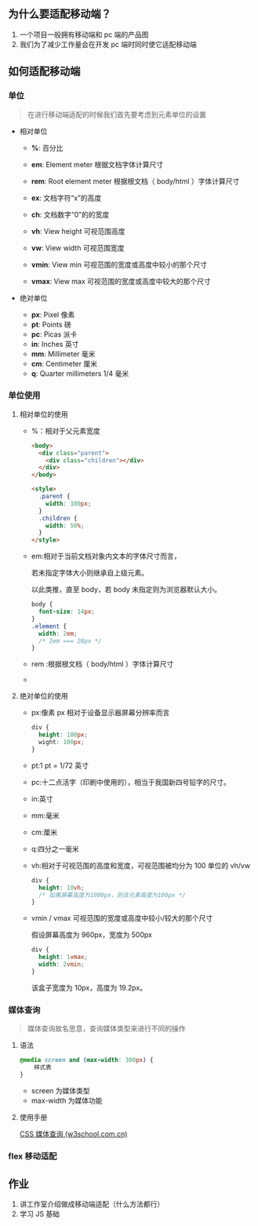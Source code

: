 ## 为什么要适配移动端？

1. 一个项目一般拥有移动端和 pc 端的产品图
2. 我们为了减少工作量会在开发 pc 端时同时使它适配移动端

## 如何适配移动端

### 单位

> 在进行移动端适配的时候我们首先要考虑到元素单位的设置

- 相对单位

  - **%**: 百分比
  - **em**: Element meter 根据文档字体计算尺寸
  - **rem**: Root element meter 根据根文档（ body/html ）字体计算尺寸
  - **ex**: 文档字符“x”的高度
  - **ch**: 文档数字“0”的的宽度

  - **vh**: View height 可视范围高度

  - **vw**: View width 可视范围宽度

  - **vmin**: View min 可视范围的宽度或高度中较小的那个尺寸

  - **vmax**: View max 可视范围的宽度或高度中较大的那个尺寸

- 绝对单位

  - **px**: Pixel 像素
  - **pt**: Points 磅
  - **pc**: Picas 派卡
  - **in**: Inches 英寸
  - **mm**: Millimeter 毫米
  - **cm**: Centimeter 厘米
  - **q**: Quarter millimeters 1/4 毫米

### 单位使用

1. 相对单位的使用

   - %：相对于父元素宽度

     ```html
     <body>
       <div class="parent">
         <div class="children"></div>
       </div>
     </body>

     <style>
       .parent {
         width: 100px;
       }
       .children {
         width: 50%;
       }
     </style>
     ```

   - em:相对于当前文档对象内文本的字体尺寸而言，

     若未指定字体大小则继承自上级元素。

     以此类推，直至 body，若 body 未指定则为浏览器默认大小。

     ```css
     body {
       font-size: 14px;
     }
     .element {
       width: 2em;
       /* 2em === 28px */
     }
     ```

   - rem :根据根文档（ body/html ）字体计算尺寸

   -

2. 绝对单位的使用

   - px:像素 px 相对于设备显示器屏幕分辨率而言

     ```css
     div {
       height: 100px;
       wight: 100px;
     }
     ```

   - pt:1 pt = 1/72 英寸

   - pc:十二点活字（印刷中使用的），相当于我国新四号铅字的尺寸。

   - in:英寸

   - mm:毫米

   - cm:厘米

   - q:四分之一毫米

   - vh:相对于可视范围的高度和宽度，可视范围被均分为 100 单位的 vh/vw

     ```css
     div {
       height: 10vh;
       /* 如果屏幕高度为1000px，则该元素高度为100px */
     }
     ```

   - vmin / vmax 可视范围的宽度或高度中较小/较大的那个尺寸

     假设屏幕高度为 960px，宽度为 500px

     ```css
     div {
       height: 1vmax;
       width: 2vmin;
     }
     ```

     该盒子宽度为 10px，高度为 19.2px。

### 媒体查询

> 媒体查询故名思意，查询媒体类型来进行不同的操作

1. 语法

   ```css
   @media screen and (max-width: 300px) {
       样式表
   }
   ```

   - screen 为媒体类型
   - max-width 为媒体功能

2. 使用手册

   [CSS 媒体查询 (w3school.com.cn)](https://www.w3school.com.cn/css/css3_mediaqueries.asp)

### flex 移动适配

## 作业

1. 讲工作室介绍做成移动端适配（什么方法都行）
2. 学习 JS 基础
